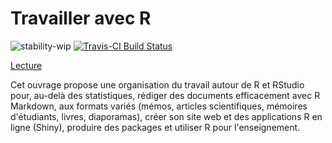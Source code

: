 # Travailler avec R

![stability-wip](https://img.shields.io/badge/lifecycle-maturing-blue.svg)
[![Travis-CI Build Status](https://travis-ci.org/EricMarcon/travailleR.svg?branch=master)](https://travis-ci.org/EricMarcon/travailleR)


[Lecture](https://EricMarcon.github.io/travailleR/)

Cet ouvrage propose une organisation du travail autour de R et RStudio pour, au-delà des statistiques, rédiger des documents efficacement avec R Markdown, aux formats variés (mémos, articles scientifiques, mémoires d'étudiants, livres, diaporamas), créer son site web et des applications R en ligne (Shiny), produire des packages et utiliser R pour l'enseignement.

